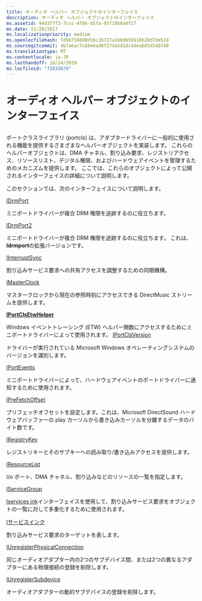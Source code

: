 ```yaml
---
title: オーディオ ヘルパー オブジェクトのインターフェイス
description: オーディオ ヘルパー オブジェクトのインターフェイス
ms.assetid: 94d3f7f3-7ccc-4f66-b5fa-95f18b8a0f17
ms.date: 11/28/2017
ms.localizationpriority: medium
ms.openlocfilehash: fd9b7566d0d16c2b727a1b8d656918b28d7de518
ms.sourcegitcommit: 4b7a6ac7c68e6ad6f27da5d1dc4deabd5d34b748
ms.translationtype: MT
ms.contentlocale: ja-JP
ms.lasthandoff: 10/24/2019
ms.locfileid: "72833678"
---
```

# <a name="audio-helper-object-interfaces"></a>オーディオ ヘルパー オブジェクトのインターフェイス


## <span id="ddk_audio_helper_object_interfaces_ks"></span><span id="DDK_AUDIO_HELPER_OBJECT_INTERFACES_KS"></span>


ポートクラスライブラリ (portcls) は、アダプタードライバーに一般的に使用される機能を提供するさまざまなヘルパーオブジェクトを実装します。 これらのヘルパーオブジェクトは、DMA チャネル、割り込み要求、レジストリアクセス、リソースリスト、デジタル権限、およびハードウェアイベントを管理するためのメカニズムを提供します。 ここでは、これらのオブジェクトによって公開されるインターフェイスの詳細について説明します。

このセクションでは、次のインターフェイスについて説明します。


[IDrmPort](https://docs.microsoft.com/windows-hardware/drivers/ddi/portcls/nn-portcls-idrmport)

ミニポートドライバーが複合 DRM 権限を追跡するのに役立ちます。

[IDrmPort2](https://docs.microsoft.com/windows-hardware/drivers/ddi/portcls/nn-portcls-idrmport2)

ミニポートドライバーが複合 DRM 権限を追跡するのに役立ちます。 これは、 **Idrmport**の拡張バージョンです。

[IInterruptSync](https://docs.microsoft.com/windows-hardware/drivers/ddi/portcls/nn-portcls-iinterruptsync)

割り込みサービス要求への共有アクセスを調整するための同期機構。

[IMasterClock](https://docs.microsoft.com/windows-hardware/drivers/ddi/dmusicks/nn-dmusicks-imasterclock)

マスタークロックから現在の参照時刻にアクセスできる DirectMusic ストリームを提供します。

[**IPortClsEtwHelper**](https://docs.microsoft.com/windows-hardware/drivers/ddi/portcls/nn-portcls-iportclsetwhelper)

Windows イベントトレーシング (ETW) ヘルパー関数にアクセスするためにミニポートドライバーによって使用されます。
[IPortClsVersion](https://docs.microsoft.com/windows-hardware/drivers/ddi/portcls/nn-portcls-iportclsversion)

ドライバーが実行されている Microsoft Windows オペレーティングシステムのバージョンを識別します。

[IPortEvents](https://docs.microsoft.com/windows-hardware/drivers/ddi/portcls/nn-portcls-iportevents)

ミニポートドライバーによって、ハードウェアイベントのポートドライバーに通知するために使用されます。

[IPreFetchOffset](https://docs.microsoft.com/windows-hardware/drivers/ddi/portcls/nn-portcls-iprefetchoffset)

プリフェッチオフセットを設定します。これは、Microsoft DirectSound ハードウェアバッファーの play カーソルから書き込みカーソルを分離するデータのバイト数です。

[IRegistryKey](https://docs.microsoft.com/windows-hardware/drivers/ddi/portcls/nn-portcls-iregistrykey)

レジストリキーとそのサブキーへの読み取り/書き込みアクセスを提供します。

[IResourceList](https://docs.microsoft.com/windows-hardware/drivers/ddi/portcls/nn-portcls-iresourcelist)

I/o ポート、DMA チャネル、割り込みなどのリソースの一覧を指定します。

[IServiceGroup](https://docs.microsoft.com/windows-hardware/drivers/ddi/portcls/nn-portcls-iservicegroup)

[Iservices ink](https://docs.microsoft.com/windows-hardware/drivers/ddi/portcls/nn-portcls-iservicesink)インターフェイスを使用して、割り込みサービス要求をオブジェクトの一覧に対して多重化するために使用されます。

[Iサービスインク](https://docs.microsoft.com/windows-hardware/drivers/ddi/portcls/nn-portcls-iservicesink)

割り込みサービス要求のターゲットを表します。

[IUnregisterPhysicalConnection](https://docs.microsoft.com/windows-hardware/drivers/ddi/portcls/nn-portcls-iunregisterphysicalconnection)

同じオーディオアダプター内の2つのサブデバイス間、または2つの異なるアダプターにある物理接続の登録を削除します。

[IUnregisterSubdevice](https://docs.microsoft.com/windows-hardware/drivers/ddi/portcls/nn-portcls-iunregistersubdevice)

オーディオアダプターの動的サブデバイスの登録を削除します。

 

 





